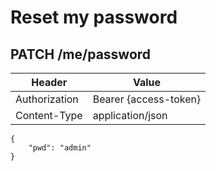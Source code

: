 # Reset my password

## PATCH /me/password

| Header | Value |
| - | - |
| Authorization | Bearer {access-token} |
| Content-Type | application/json |

```
{
    "pwd": "admin"
}
```
